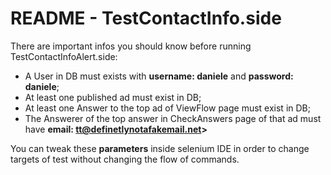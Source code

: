 # README - TestContactInfo.side

There are important infos you should know before running TestContactInfoAlert.side:

* A User in DB must exists with **username: daniele** and **password: daniele**;
* At least one published ad must exist in DB;
* At least one Answer to the top ad of ViewFlow page must exist in DB;
* The Answerer of the top answer in CheckAnswers page of that ad must have **email: tt@definetlynotafakemail.net>**

You can tweak these **parameters** inside selenium IDE in order to change targets of test without changing the flow of commands.